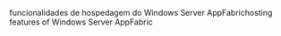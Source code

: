<span data-ttu-id="fc606-101">funcionalidades de hospedagem do Windows Server AppFabric</span><span class="sxs-lookup"><span data-stu-id="fc606-101">hosting features of Windows Server AppFabric</span></span>